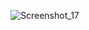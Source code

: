 ![Screenshot_17](https://user-images.githubusercontent.com/63076422/228019175-aa1747a0-95f9-4db8-b5f4-18d8c9b877c8.jpg)
